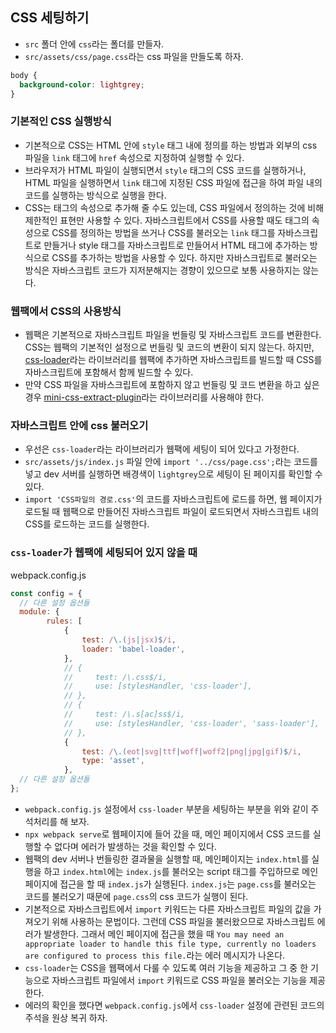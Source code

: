 ## CSS 세팅하기

- `src` 폴더 안에 `css`라는 폴더를 만들자.
- `src/assets/css/page.css`라는 css 파일을 만들도록 하자.

```css
body {
  background-color: lightgrey;
}
```

### 기본적인 CSS 실행방식

- 기본적으로 CSS는 HTML 안에 `style` 태그 내에 정의를 하는 방법과 외부의 css 파일을 `link` 태그에 `href` 속성으로 지정하여 실행할 수 있다.
- 브라우저가 HTML 파일이 실행되면서 `style` 태그의 CSS 코드를 실행하거나, HTML 파일을 실행하면서 `link` 태그에 지정된 CSS 파일에 접근을 하여 파일 내의 코드를 실행하는 방식으로 실행을 한다.
- CSS는 태그의 속성으로 추가해 줄 수도 있는데, CSS 파일에서 정의하는 것에 비해 제한적인 표현만 사용할 수 있다. 자바스크립트에서 CSS를 사용할 때도 태그의 속성으로 CSS를 정의하는 방법을 쓰거나 CSS를 불러오는 `link` 태그를 자바스크립트로 만들거나 style 태그를 자바스크립트로 만들어서 HTML 태그에 추가하는 방식으로 CSS를 추가하는 방법을 사용할 수 있다. 하지만 자바스크립트로 불러오는 방식은 자바스크립트 코드가 지저분해지는 경향이 있으므로 보통 사용하지는 않는다.

### 웹팩에서 CSS의 사용방식

- 웹팩은 기본적으로 자바스크립트 파일을 번들링 및 자바스크립트 코드를 변환한다. CSS는 웹팩의 기본적인 설정으로 번들링 및 코드의 변환이 되지 않는다. 하지만, [css-loader](https://github.com/webpack-contrib/css-loader)라는 라이브러리를 웹팩에 추가하면 자바스크립트를 빌드할 때 CSS를 자바스크립트에 포함해서 함께 빌드할 수 있다.
- 만약 CSS 파일을 자바스크립트에 포함하지 않고 번들링 및 코드 변환을 하고 싶은 경우 [mini-css-extract-plugin](https://github.com/webpack-contrib/mini-css-extract-plugin)라는 라이브러리를 사용해야 한다.

### 자바스크립트 안에 css 불러오기

- 우선은 `css-loader`라는 라이브러리가 웹팩에 세팅이 되어 있다고 가정한다.
- `src/assets/js/index.js` 파일 안에 `import '../css/page.css';`라는 코드를 넣고 dev 서버를 실행하면 배경색이 `lightgrey`으로 세팅이 된 페이지를 확인할 수 있다.
- `import 'CSS파일의 경로.css'`의 코드를 자바스크립트에 로드를 하면, 웹 페이지가 로드될 때 웹팩으로 만들어진 자바스크립트 파일이 로드되면서 자바스크립트 내의 CSS를 로드하는 코드를 실행한다.

### `css-loader`가 웹팩에 세팅되어 있지 않을 때

webpack.config.js

```js
const config = {
  // 다른 설정 옵션들
  module: {
        rules: [
            {
                test: /\.(js|jsx)$/i,
                loader: 'babel-loader',
            },
            // {
            //     test: /\.css$/i,
            //     use: [stylesHandler, 'css-loader'],
            // },
            // {
            //     test: /\.s[ac]ss$/i,
            //     use: [stylesHandler, 'css-loader', 'sass-loader'],
            // },
            {
                test: /\.(eot|svg|ttf|woff|woff2|png|jpg|gif)$/i,
                type: 'asset',
            },
  // 다른 설정 옵션들
};
```

- `webpack.config.js` 설정에서 `css-loader` 부분을 세팅하는 부분을 위와 같이 주석처리를 해 보자.
- `npx webpack serve`로 웹페이지에 들어 갔을 때, 메인 페이지에서 CSS 코드를 실행할 수 없다며 에러가 발생하는 것을 확인할 수 있다.
- 웹팩의 dev 서버나 번들링한 결과물을 실행할 때, 메인페이지는 `index.html`를 실행을 하고 `index.html`에는 `index.js`를 불러오는 script 태그를 주입하므로 메인페이지에 접근을 할 때 `index.js`가 실행된다. `index.js`는 `page.css`를 불러오는 코드를 불러오기 때문에 `page.css`의 css 코드가 실행이 된다.
- 기본적으로 자바스크립트에서 `import` 키워드는 다른 자바스크립트 파일의 값을 가져오기 위해 사용하는 문법이다. 그런데 CSS 파일을 불러왔으므로 자바스크립트 에러가 발생한다. 그래서 메인 페이지에 접근을 했을 때 `You may need an appropriate loader to handle this file type, currently no loaders are configured to process this file.`라는 에러 메시지가 나온다.
- `css-loader`는 CSS을 웹팩에서 다룰 수 있도록 여러 기능을 제공하고 그 중 한 기능으로 자바스크립트 파일에서 `import` 키워드로 CSS 파일을 불러오는 기능을 제공한다.
- 에러의 확인을 했다면 `webpack.config.js`에서 `css-loader` 설정에 관련된 코드의 주석을 원상 복귀 하자.
